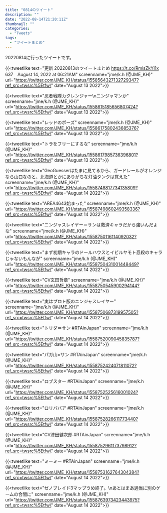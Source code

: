```yaml
---
title: "0814のツイート"
description: ""
date: "2022-08-14T21:20:11Z"
thumbnail: ""
categories:
  - "Tweets"
tags:
  - "ツイートまとめ"
---
```

20220814に行ったツイートです。
<!--more-->
{{<tweetlike text=\"更新 20220813のツイートまとめ https://t.co/RmisZkYl1x 637　August 14, 2022 at 06:21AM\" screenname=\"jme/k.h (@JME_KH)\" url=\"https://twitter.com/JME_KH/status/1558564327132729347?ref_src=twsrc%5Etfw\" date=\"August 13 2022\">}}

{{<tweetlike text=\"忍者戦隊カクレンジャー\nニンジャマンか\" screenname=\"jme/k.h (@JME_KH)\" url=\"https://twitter.com/JME_KH/status/1558615185656807424?ref_src=twsrc%5Etfw\" date=\"August 13 2022\">}}

{{<tweetlike text=\"レッドのポーズ\" screenname=\"jme/k.h (@JME_KH)\" url=\"https://twitter.com/JME_KH/status/1558617580243685376?ref_src=twsrc%5Etfw\" date=\"August 13 2022\">}}

{{<tweetlike text=\"トラをフリーにするな\" screenname=\"jme/k.h (@JME_KH)\" url=\"https://twitter.com/JME_KH/status/1558617985736396801?ref_src=twsrc%5Etfw\" date=\"August 13 2022\">}}

{{<tweetlike text=\"GeoGuesserはたまに見てるから、ガードレールがオレンジなら山口なのと、北海道とかにありがちな灯油タンクは覚えた\" screenname=\"jme/k.h (@JME_KH)\" url=\"https://twitter.com/JME_KH/status/1558748817734135809?ref_src=twsrc%5Etfw\" date=\"August 14 2022\">}}

{{<tweetlike text=\"AREA4643始まった\" screenname=\"jme/k.h (@JME_KH)\" url=\"https://twitter.com/JME_KH/status/1558749860249358336?ref_src=twsrc%5Etfw\" date=\"August 14 2022\">}}

{{<tweetlike text=\"ニンジャスレイヤー＝サンは救済キャラだから強いんだよな\" screenname=\"jme/k.h (@JME_KH)\" url=\"https://twitter.com/JME_KH/status/1558750116114092032?ref_src=twsrc%5Etfw\" date=\"August 14 2022\">}}

{{<tweetlike text=\"まず初期キャラのドールハウスとイビルヤモト忍殺のキャラじゃないもんなが\" screenname=\"jme/k.h (@JME_KH)\" url=\"https://twitter.com/JME_KH/status/1558750431001448449?ref_src=twsrc%5Etfw\" date=\"August 14 2022\">}}

{{<tweetlike text=\"CV玄田哲章\" screenname=\"jme/k.h (@JME_KH)\" url=\"https://twitter.com/JME_KH/status/1558750545900294144?ref_src=twsrc%5Etfw\" date=\"August 14 2022\">}}

{{<tweetlike text=\"実はプロト版のニンジャスレイヤー\" screenname=\"jme/k.h (@JME_KH)\" url=\"https://twitter.com/JME_KH/status/1558750687319957505?ref_src=twsrc%5Etfw\" date=\"August 14 2022\">}}

{{<tweetlike text=\"トリダ＝サン #RTAinJapan\" screenname=\"jme/k.h (@JME_KH)\" url=\"https://twitter.com/JME_KH/status/1558752009045835787?ref_src=twsrc%5Etfw\" date=\"August 14 2022\">}}

{{<tweetlike text=\"パガ山=サン #RTAinJapan\" screenname=\"jme/k.h (@JME_KH)\" url=\"https://twitter.com/JME_KH/status/1558752424071811072?ref_src=twsrc%5Etfw\" date=\"August 14 2022\">}}

{{<tweetlike text=\"ロブスター #RTAinJapan\" screenname=\"jme/k.h (@JME_KH)\" url=\"https://twitter.com/JME_KH/status/1558752525616001024?ref_src=twsrc%5Etfw\" date=\"August 14 2022\">}}

{{<tweetlike text=\"ロリババア #RTAinJapan\" screenname=\"jme/k.h (@JME_KH)\" url=\"https://twitter.com/JME_KH/status/1558752826611773440?ref_src=twsrc%5Etfw\" date=\"August 14 2022\">}}

{{<tweetlike text=\"CV津田健次郎 #RTAinJapan\" screenname=\"jme/k.h (@JME_KH)\" url=\"https://twitter.com/JME_KH/status/1558752961173798912?ref_src=twsrc%5Etfw\" date=\"August 14 2022\">}}

{{<tweetlike text=\"ミーミー #RTAinJapan\" screenname=\"jme/k.h (@JME_KH)\" url=\"https://twitter.com/JME_KH/status/1558753162764304384?ref_src=twsrc%5Etfw\" date=\"August 14 2022\">}}

{{<tweetlike text=\"ゼノブレイド3マップうめ終了。\nあとはまあ適当に別のゲームの合間に\" screenname=\"jme/k.h (@JME_KH)\" url=\"https://twitter.com/JME_KH/status/1558763973423443975?ref_src=twsrc%5Etfw\" date=\"August 14 2022\">}}

